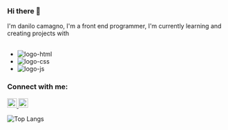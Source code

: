 ### Hi there 👋

I'm danilo camagno, I'm a front end programmer, I'm currently learning and creating projects with
<br>
<br>
- <img src="https://img.shields.io/badge/HTML-239120?style=for-the-badge&logo=html5&logoColor=white" alt="logo-html">
- <img src="https://img.shields.io/badge/CSS-239120?&style=for-the-badge&logo=css3&logoColor=white" alt="logo-css">
- <img src="https://img.shields.io/badge/JavaScript-F7DF1E?style=for-the-badge&logo=javascript&logoColor=black" alt="logo-js">
### Connect with me:

<p>
<a href="https://www.instagram.com/camagno11/">
  <img aling="left" src="https://icons.veryicon.com/png/o/photographic/ant-design-official-icon-library/instagram-48.png" width="22px" alt="logo-insta">
</a>
  
<a href="https://www.linkedin.com/in/danilo-camagno-7aa18a29a/">
  <img aling="left" src="https://icons.veryicon.com/png/o/application/fill-2/linkedin-107.png" width="22px" alt="logo-linkedin">
</a>
</p>

![Top Langs](https://github-readme-stats.vercel.app/api/top-langs/?username=danilocamagno&size_weight=0.5&count_weight=0.5)


